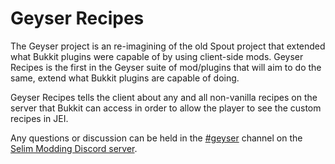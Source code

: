 # Geyser Recipes
The Geyser project is an re-imagining of the old Spout project that extended what Bukkit plugins were capable of by using client-side mods.  Geyser Recipes is the first in the Geyser suite of mod/plugins that will aim to do the same, extend what Bukkit plugins are capable of doing.

Geyser Recipes tells the client about any and all non-vanilla recipes on the server that Bukkit can access in order to allow the player to see the custom recipes in JEI.

Any questions or discussion can be held in the [#geyser](https://discord.gg/bQbBu8R) channel on the [Selim Modding Discord server](https://discord.gg/NxverNw).
